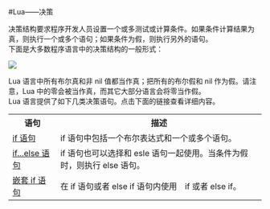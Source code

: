 #Lua——决策  

决策结构要求程序开发人员设置一个或多测试或计算条件。如果条件计算结果为真，则执行一个或多个语句；如果条件为假，则执行另外的语句。  
下面是大多数程序语言中的决策结构的一般形式：  

![](http://www.tutorialspoint.com/lua/images/decision_making.jpg)  

Lua 语言中所有布尔真和非 nil 值都当作真；把所有的布尔假和 nil 作为假。请注意，Lua 中的零会被当作真，而其它大部分语言会将零当作假。  
Lua 语言提供了如下几类决策语句。点击下面的链接查看详细内容。
<table>
	<tr>
		<th>语句</th>
		<th>描述</th>
	</tr>
	<tr>
		<td><a href = "" >if 语句</a></td>
		<td>if 语句中包括一个布尔表达式和一个或多个语句。</td>
	</tr>
	<tr>
		<td><a href = "" >if...else 语句</a></td>
		<td>if 语句也可以选择和 esle 语句一起使用。当条件为假时，则执行 else 语句。</td>
	</tr>
	<tr>
		<td><a href = "" >嵌套 if 语句</a></td>
		<td>在 if 语句或者 else if 语句内使用　if 或者 else if。</td>
	</tr>
</table>